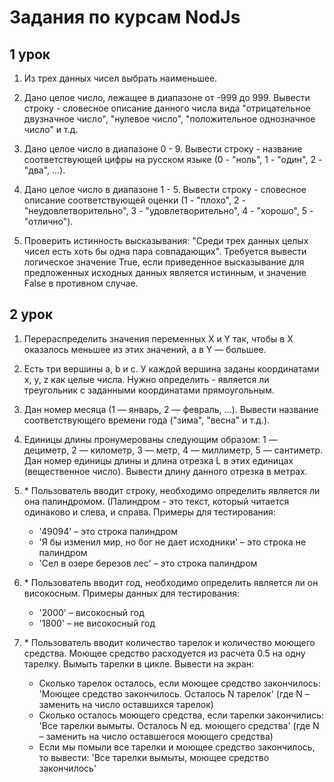 ﻿# Задания по курсам NodJs

## 1 урок

1. Из трех данных чисел выбрать наименьшее.

2. Дано целое число, лежащее в диапазоне от -999 до 999. 
Вывести строку - словесное описание данного числа вида "отрицательное двузначное число", "нулевое число", "положительное однозначное число" и т.д.

3. Дано целое число в диапазоне 0 - 9. 
Вывести строку - название соответствующей цифры на русском языке (0 - "ноль", 1 - "один", 2 - "два", ...).

4. Дано целое число в диапазоне 1 - 5. 
Вывести строку - словесное описание соответствующей оценки (1 - "плохо", 2 - "неудовлетворительно", 3 - "удовлетворительно", 4 - "хорошо", 5 - "отлично").

5. Проверить истинность высказывания: "Среди трех данных целых чисел есть хоть бы одна пара совпадающих". Требуется вывести логическое значение True, если приведенное высказывание для предложенных исходных данных является истинным, и значение False в противном случае.

## 2 урок

1. Перераспределить значения переменных X и Y так, чтобы в X оказалось меньшее из этих значений, а в Y — большее. 

2. Есть три вершины a, b и с. У каждой вершина заданы координатами x, y, z как целые числа. Нужно определить - является ли треугольник с заданными координатами прямоугольным.

3. Дан номер месяца (1 — январь, 2 — февраль, ...). Вывести название соответствующего времени года ("зима", "весна" и т.д.). 

4. Единицы длины пронумерованы следующим образом: 1 — дециметр, 2 — километр, 3 — метр, 4 — миллиметр, 5 — сантиметр. Дан номер единицы длины и длина отрезка L в этих единицах (вещественное число). Вывести длину данного отрезка в метрах.
5.	\*  Пользователь вводит строку, необходимо определить является ли она палиндромом. (Палиндром - это текст, который читается одинаково и слева, и справа. Примеры для тестирования: 
	-	'49094' – это строка палиндром
	-	'Я бы изменил мир, но бог не дает исходники' – это строка не палиндром
	-	'Сел в озере березов лес' – это строка палиндром
6.	\* Пользователь вводит год, необходимо определить является ли он високосным. Примеры данных для тестирования:
	-	'2000' – високосный год
	-	'1800' – не високосный год

7.	\* Пользователь вводит количество тарелок и количество моющего средства. Моющее средство расходуется из расчета 0.5 на одну тарелку. Вымыть тарелки в цикле. Вывести на экран:
	-	Cколько тарелок осталось, если моющее средство закончилось: 'Моющее средство закончилось. Осталось N тарелок' (где N – заменить на число оставшихся тарелок)
	-	Cколько осталось моющего средства, если тарелки закончились: 'Все тарелки вымыты. Осталось N ед. моющего средства' (где N – заменить на число оставшегося моющего средства)
	-	Eсли мы помыли все тарелки и моющее средство закончилось, то вывести: 'Все тарелки вымыты, моющее средство закончилось'